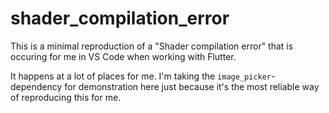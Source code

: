 # shader_compilation_error

This is a minimal reproduction of a "Shader compilation error" that is occuring for me in VS Code when working with Flutter.

It happens at a lot of places for me. I'm taking the `image_picker`-dependency for demonstration here just because it's the most reliable way of reproducing this for me.